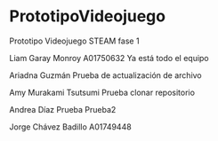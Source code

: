 # PrototipoVideojuego
 Prototipo Videojuego STEAM fase 1 

Liam Garay Monroy A01750632 
Ya está todo el equipo

Ariadna Guzmán
Prueba de actualización de archivo

Amy Murakami Tsutsumi 
Prueba clonar repositorio

Andrea Díaz
Prueba
Prueba2

Jorge Chávez Badillo A01749448